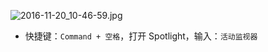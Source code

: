 ![2016-11-20_10-46-59.jpg](https://cdn.uptmr.com/upupmo-article/mac/basic/mac-system-28-activity-monitor.png)

- 快捷键：`Command + 空格`，打开 Spotlight，输入：`活动监视器`
